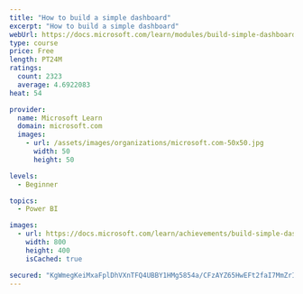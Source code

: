 ```yaml
---
title: "How to build a simple dashboard"
excerpt: "How to build a simple dashboard"
webUrl: https://docs.microsoft.com/learn/modules/build-simple-dashboard/
type: course
price: Free
length: PT24M
ratings:
  count: 2323
  average: 4.6922083
heat: 54

provider:
  name: Microsoft Learn
  domain: microsoft.com
  images:
    - url: /assets/images/organizations/microsoft.com-50x50.jpg
      width: 50
      height: 50

levels:
  - Beginner

topics:
  - Power BI

images:
  - url: https://docs.microsoft.com/learn/achievements/build-simple-dashboard-social.png
    width: 800
    height: 400
    isCached: true

secured: "KgWmegKeiMxaFplDhVXnTFQ4UBBY1HMg5854a/CFzAYZ65HwEFt2faI7MmZrIJ3dYytJNIarMKya3Do/MdqKke/7jhp5qiTbH0TlAJwOyCHTkuOuRrSFMxyoNm78pkpXt6PVUulghjBdLWlus0FkZXQ8/GcyPzQ6L+Rd7ITaJRxjWhSBhQMYAsh7PvK0C13Z2xEDw8bDylmaD6Lv9kvmFe8p5zdYUSLcxj5iV2JjwmMKAqQWAwvSvTUT944rjnODCEG77J73iTlehTHOBrNcqq/K8e+/ZZcPYy+66RKdWJN9OgOaNsjCUh3NNDnJQDOqYhP64vqT8SduDuiBNkAMxfS3rU4z+VucAkK5bXHo+1ecxF7hnDb8C8gcG+n2cvyGqwDZCSodGJJZtG28SzqULIIj7G8+xAEKjf0/nr9uDhI=;Ol9ZTiDjyqlK35ZuQnoi9g=="
---
```


